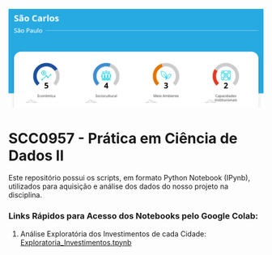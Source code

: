 ![Inteli.Gente Banner](images/inteli.gente.png)

# SCC0957 - Prática em Ciência de Dados II

Este repositório possui os scripts, em formato Python Notebook (IPynb), utilizados para aquisição e análise dos dados do nosso projeto na disciplina.

### Links Rápidos para Acesso dos Notebooks pelo Google Colab:
1. Análise Exploratória dos Investimentos de cada Cidade: [Exploratoria_Investimentos.tpynb](https://colab.research.google.com/github/Rafaelsoz/Pratica-Ciencia-Dados-II/blob/main/Exploratoria_Investimentos.ipynb)
